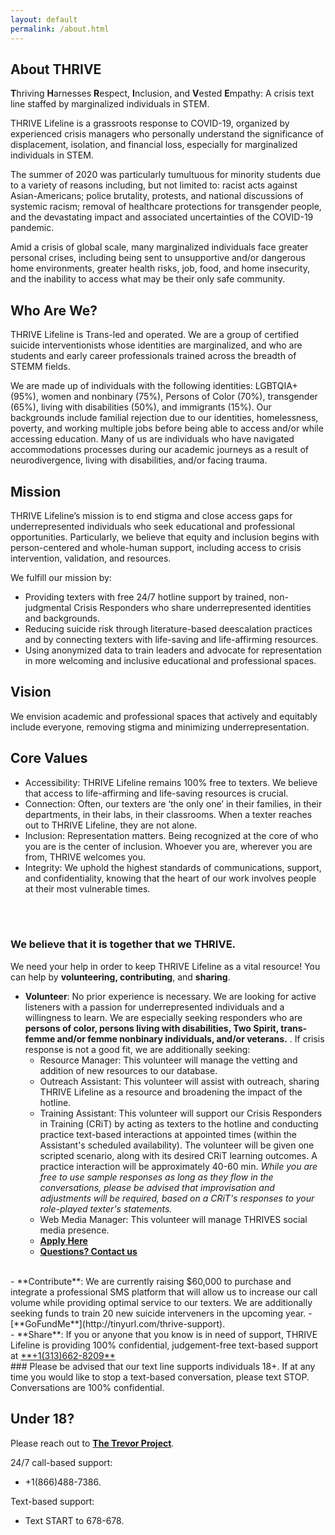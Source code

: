 ```yaml
---
layout: default
permalink: /about.html
---
```


## About THRIVE

**T**hriving **H**arnesses **R**espect, **I**nclusion, and **V**ested
**E**mpathy: A crisis text line staffed by marginalized individuals in STEM.

THRIVE Lifeline is a grassroots response to COVID-19, organized by experienced
crisis managers who personally understand the significance of displacement,
isolation, and financial loss, especially for marginalized individuals in STEM.

The summer of 2020 was particularly tumultuous for minority students due to 
a variety of reasons including, but not limited to: racist acts against Asian-Americans; 
police brutality, protests, and national discussions of systemic racism; removal 
of healthcare protections for transgender people, and the devastating impact and 
associated uncertainties of the COVID-19 pandemic.

Amid a crisis of global scale, many marginalized individuals face greater
personal crises, including being sent to unsupportive and/or dangerous home
environments, greater health risks, job, food, and home insecurity, and the
inability to access what may be their only safe community.


## Who Are We? 
THRIVE Lifeline is Trans-led and operated. We are a group of certified suicide interventionists 
whose identities are marginalized, and who are students and early career professionals 
trained across the breadth of STEMM fields. 

We are made up of individuals with the following identities: LGBTQIA+ (95%), women and 
nonbinary (75%), Persons of Color (70%), transgender (65%), living with disabilities (50%), 
and immigrants (15%). Our backgrounds include familial rejection due to our identities, 
homelessness, poverty, and working multiple jobs before being able to access and/or 
while accessing education. Many of us are individuals who have navigated accommodations 
processes during our academic journeys as a result of neurodivergence, living with disabilities, 
and/or facing trauma.

## Mission
THRIVE Lifeline’s mission is to end stigma and close access gaps for underrepresented 
individuals who seek educational and professional opportunities. Particularly, we 
believe that equity and inclusion begins with person-centered and whole-human support, 
including access to crisis intervention, validation, and resources. 

We fulfill our mission by:
- Providing texters with free 24/7 hotline support by trained, non-judgmental Crisis 
Responders who share underrepresented identities and backgrounds.
- Reducing suicide risk through literature-based deescalation practices and by connecting 
texters with life-saving and life-affirming resources.
- Using anonymized data to train leaders and advocate for representation in more welcoming 
and inclusive educational and professional spaces. 

## Vision
We envision academic and professional spaces that actively and equitably include everyone, 
removing stigma and minimizing underrepresentation.

## Core Values
- Accessibility: THRIVE Lifeline remains 100% free to texters. We believe that access to 
life-affirming and life-saving resources is crucial.
- Connection: Often, our texters are ‘the only one’ in their families, in their departments, 
in their labs, in their classrooms. When a texter reaches out to THRIVE Lifeline, they are not alone.
- Inclusion: Representation matters. Being recognized at the core of who you are is the center of 
inclusion. Whoever you are, wherever you are from, THRIVE welcomes you. 
- Integrity: We uphold the highest standards of communications, support, and confidentiality, 
knowing that the heart of our work involves people at their most vulnerable times.


<br/>
<br/>

### We believe that it is together that we THRIVE.


We need your help in order to keep THRIVE Lifeline as a vital resource!
You can help by **volunteering, contributing**, and **sharing**.

- **Volunteer**: No prior experience is necessary. We are looking for active
listeners with a passion for underrepresented individuals and a willingness to
learn.
We are especially seeking responders who are **persons of color, persons living with disabilities, Two Spirit, trans-femme and/or femme nonbinary individuals, and/or veterans.**
.
If crisis response is not a good fit, we are additionally seeking:
   - Resource Manager: This volunteer will manage the vetting and addition of
   new resources to our database.
   - Outreach Assistant: This volunteer will assist with outreach, sharing
   THRIVE Lifeline as a resource and broadening the impact of the hotline.
   - Training Assistant: This volunteer will support our Crisis Responders in
   Training (CRiT) by acting as texters to the hotline and conducting practice
   text-based interactions at appointed times (within the Assistant's scheduled
   availability).
   The volunteer will be given one scripted scenario, along with its desired
   CRiT learning outcomes. A practice interaction will be approximately 40-60 min.
   *While you are free to use sample responses as long as they flow in the
   conversations, please be advised that improvisation and adjustments will be
   required, based on a CRiT's responses to your role-played texter's statements.*
   - Web Media Manager: This volunteer will manage THRIVES social media presence.
   - [**Apply Here**](https://form.jotform.com/201655418668059)
   - [**Questions? Contact us**](mailto:info@thrivelifeline.org)
<br/>
- **Contribute**: We are currently raising $60,000 to purchase and integrate a
professional SMS platform that will allow us to increase our call volume while
providing optimal service to our texters.
We are additionally seeking funds to train 20 new suicide interveners in the
upcoming year.
   - [**GoFundMe**](http://tinyurl.com/thrive-support).
<br/>
- **Share**: If you or anyone that you know is in need of support, THRIVE
Lifeline is providing 100% confidential, judgement-free text-based support at
<a href="tel:+13136628209">**+1(313)662-8209**</a>

<br/>
### Please be advised that our text line supports individuals 18+.
If at any time you would like to stop a text-based conversation, please text STOP.
Conversations are 100% confidential.

## Under 18?
Please reach out to [**The Trevor Project**](https://www.thetrevorproject.org/).

24/7 call-based support:
- +1(866)488-7386.

Text-based support:
- Text START to 678-678.
